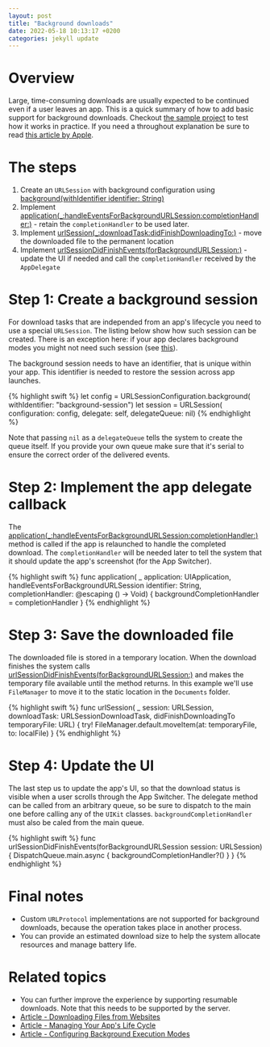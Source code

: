 ```yaml
---
layout: post
title: "Background downloads"
date: 2022-05-18 10:13:17 +0200
categories: jekyll update
---
```


# Overview

Large, time-consuming downloads are usually expected to be continued even if a user leaves an app.
This is a quick summary of how to add basic support for background downloads.
Checkout [the sample project][sample-project] to test how it works in practice.
If you need a throughout explanation be sure to read [this article by Apple][apple-doc].

# The steps

1. Create an `URLSession` with background configuration using [background(withIdentifier identifier: String)][background-with-identifier]
1. Implement [application(\_:handleEventsForBackgroundURLSession:completionHandler:)][application-handle-events] - retain the `completionHandler` to be used later.
1. Implement [urlSession(\_:downloadTask:didFinishDownloadingTo:)][url-session-did-finish-downloading] - move the downloaded file to the permanent location
1. Implement [urlSessionDidFinishEvents(forBackgroundURLSession:)][url-session-did-finish-events] - update the UI if needed and call the `completionHandler` received by the `AppDelegate`

# Step 1: Create a background session

For download tasks that are independed from an app's lifecycle you need to use a special `URLSession`.
The listing below show how such session can be created.
There is an exception here: if your app declares background modes you might not need such session (see [this][apple-doc]).

The background session needs to have an identifier, that is unique within your app.
This identifier is needed to restore the session across app launches.

<!-- prettier-ignore-start -->
{% highlight swift %}
let config = URLSessionConfiguration.background(
  withIdentifier: "background-session")
let session = URLSession(
  configuration: config, delegate: self, delegateQueue: nil)
{% endhighlight %}
<!-- prettier-ignore-end -->

Note that passing `nil` as a `delegateQueue` tells the system to create the queue itself.
If you provide your own queue make sure that it's serial to ensure the correct order of the delivered events.

# Step 2: Implement the app delegate callback

The [application(\_:handleEventsForBackgroundURLSession:completionHandler:)][application-handle-events] method is called if the app is relaunched to handle the completed download.
The `completionHandler` will be needed later to tell the system that it should update the app's screenshot (for the App Switcher).

<!-- prettier-ignore-start -->
{% highlight swift %}
func application(
  _ application: UIApplication,
  handleEventsForBackgroundURLSession identifier: String,
  completionHandler: @escaping () -> Void)
{
  backgroundCompletionHandler = completionHandler
}
{% endhighlight %}
<!-- prettier-ignore-end -->

# Step 3: Save the downloaded file

The downloaded file is stored in a temporary location.
When the download finishes the system calls [urlSessionDidFinishEvents(forBackgroundURLSession:)][url-session-did-finish-events] and makes the temporary file available until the method returns.
In this example we'll use `FileManager` to move it to the static location in the `Documents` folder.

<!-- prettier-ignore-start -->
{% highlight swift %}
func urlSession(
  _ session: URLSession,
  downloadTask: URLSessionDownloadTask,
  didFinishDownloadingTo temporaryFile: URL)
{
  try! FileManager.default.moveItem(at: temporaryFile, to: localFile)
}
{% endhighlight %}
<!-- prettier-ignore-end -->

# Step 4: Update the UI

The last step us to update the app's UI, so that the download status is visible when a user scrolls through the App Switcher.
The delegate method can be called from an arbitrary queue, so be sure to dispatch to the main one before calling any of the `UIKit` classes.
`backgroundCompletionHandler` must also be caled from the main queue.

<!-- prettier-ignore-start -->
{% highlight swift %}
  func urlSessionDidFinishEvents(forBackgroundURLSession session: URLSession) {
    DispatchQueue.main.async {
      backgroundCompletionHandler?()
    }
  }
{% endhighlight %}
<!-- prettier-ignore-end -->

# Final notes

- Custom `URLProtocol` implementations are not supported for background downloads, because the operation takes place in another process.
- You can provide an estimated download size to help the system allocate resources and manage battery life.

# Related topics

- You can further improve the experience by supporting resumable downloads. Note that this needs to be supported by the server.
- [Article - Downloading Files from Websites][download-from-websites]
- [Article - Managing Your App's Life Cycle][app-lifecycle]
- [Article - Configuring Background Execution Modes][background-modes]

[apple-doc]: https://developer.apple.com/documentation/foundation/url_loading_system/downloading_files_in_the_background
[sample-project]: https://github.com
[download-from-websites]: https://developer.apple.com/documentation/foundation/url_loading_system/downloading_files_from_websites
[app-lifecycle]: https://developer.apple.com/documentation/uikit/app_and_environment/managing_your_app_s_life_cycle
[background-modes]: https://developer.apple.com/documentation/xcode/configuring-background-execution-modes
[background-with-identifier]: https://developer.apple.com/documentation/foundation/urlsessionconfiguration/1407496-background
[application-handle-events]: https://developer.apple.com/documentation/uikit/uiapplicationdelegate/1622941-application
[url-session-did-finish-events]: https://developer.apple.com/documentation/foundation/urlsessiondelegate/1617185-urlsessiondidfinishevents
[url-session-did-finish-downloading]: https://developer.apple.com/documentation/foundation/urlsessiondelegate/1617185-urlsessiondidfinishevents
